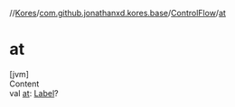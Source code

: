 //[Kores](../../index.md)/[com.github.jonathanxd.kores.base](../index.md)/[ControlFlow](index.md)/[at](at.md)



# at  
[jvm]  
Content  
val [at](at.md): [Label](../-label/index.md)?  



